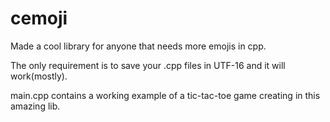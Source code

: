 # cemoji

Made a cool library for anyone that needs more emojis in cpp.

The only requirement is to save your .cpp files in UTF-16 and it will work(mostly).

main.cpp contains a working example of a tic-tac-toe game creating in this amazing lib.
